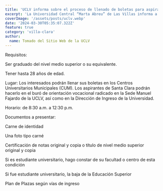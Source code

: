 ```yaml
---
title: 'UCLV informa sobre el proceso de llenado de boletas para aspirar, por concurso, a carreras universitarias'
excerpt: 'La Universidad Central “Marta Abreu” de Las Villas informa a todos los interesados en realizar exámenes de ingreso y estudiar carreras universitarias en el Curso Regular Diurno, que el proceso de llenado de boletas tendrá lugar hasta el 5 de abril del 2024.'
coverImage: '/assets/posts/uclv.webp'
date: '2024-03-30T05:35:07.322Z'
feature: true
category: 'villa-clara'
author:
  name: Tomado del Sitio Web de la UCLV
---
```


Requisitos:

Ser graduado del nivel medio superior o su equivalente.

Tener hasta 28 años de edad.

Lugar: Los interesados podrán llenar sus boletas en los Centros Universitarios Municipales (CUM). Los aspirantes de Santa Clara podrán hacerlo en el buró de orientación vocacional radicado en la Sede Manuel Fajardo de la UCLV, así como en la Dirección de Ingreso de la Universidad.

Horario: de 8:30 a.m. a 12:30 p.m.

Documentos a presentar:

Carne de identidad

Una foto tipo carné

Certificación de notas original y copia o título de nivel medio superior original y copia

Si es estudiante universitario, hago constar de su facultad o centro de esta condición

Si fue estudiante universitario, la baja de la Educación Superior

Plan de Plazas según vías de ingreso
